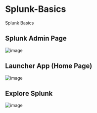 # Splunk-Basics
Splunk Basics

## Splunk Admin Page

![image](https://user-images.githubusercontent.com/4469379/45068525-784d2880-b08d-11e8-9ab7-036b4d92c79c.png)

## Launcher App (Home Page)

![image](https://user-images.githubusercontent.com/4469379/45068574-b2b6c580-b08d-11e8-931f-b54fb869735d.png)

## Explore Splunk

![image](https://user-images.githubusercontent.com/4469379/45068669-3a043900-b08e-11e8-8d92-359c62673b74.png)


